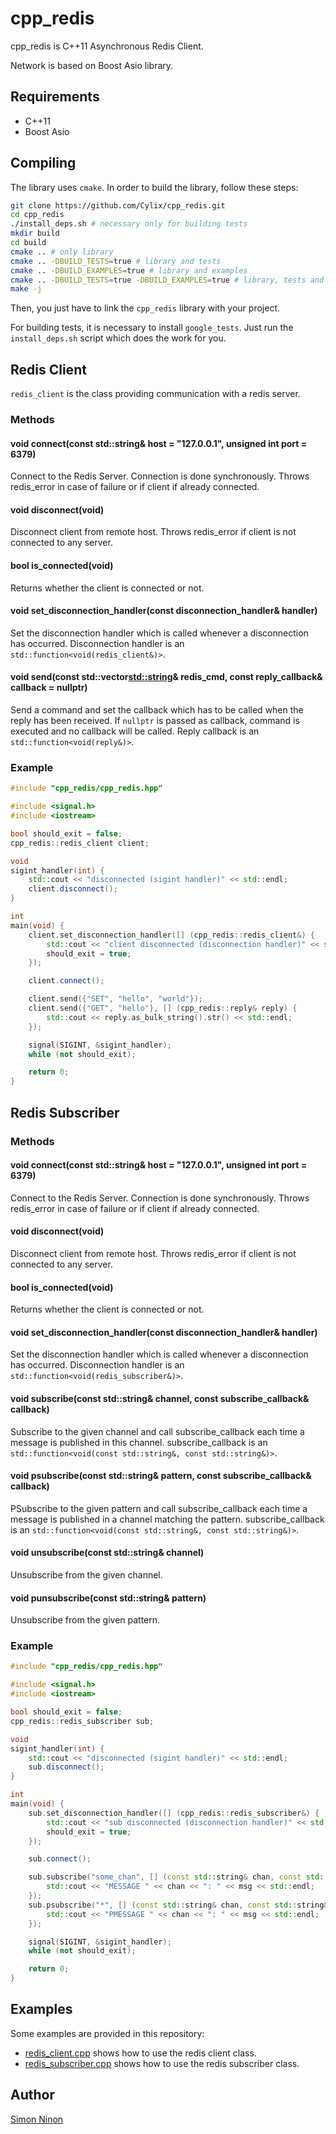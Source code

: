 # cpp_redis
cpp_redis is C++11 Asynchronous Redis Client.

Network is based on Boost Asio library.

## Requirements
* C++11
* Boost Asio

## Compiling
The library uses `cmake`. In order to build the library, follow these steps:

```bash
git clone https://github.com/Cylix/cpp_redis.git
cd cpp_redis
./install_deps.sh # necessary only for building tests
mkdir build
cd build
cmake .. # only library
cmake .. -DBUILD_TESTS=true # library and tests
cmake .. -DBUILD_EXAMPLES=true # library and examples
cmake .. -DBUILD_TESTS=true -DBUILD_EXAMPLES=true # library, tests and examples
make -j
```

Then, you just have to link the `cpp_redis` library with your project.

For building tests, it is necessary to install `google_tests`. Just run the `install_deps.sh` script which does the work for you.

## Redis Client
`redis_client` is the class providing communication with a redis server.

### Methods

#### void connect(const std::string& host = "127.0.0.1", unsigned int port = 6379)
Connect to the Redis Server. Connection is done synchronously.
Throws redis_error in case of failure or if client if already connected.

#### void disconnect(void)
Disconnect client from remote host.
Throws redis_error if client is not connected to any server.

#### bool is_connected(void)
Returns whether the client is connected or not.

#### void set_disconnection_handler(const disconnection_handler& handler)
Set the disconnection handler which is called whenever a disconnection has occurred.
Disconnection handler is an `std::function<void(redis_client&)>`.

#### void send(const std::vector<std::string>& redis_cmd, const reply_callback& callback = nullptr)
Send a command and set the callback which has to be called when the reply has been received.
If `nullptr` is passed as callback, command is executed and no callback will be called.
Reply callback is an `std::function<void(reply&)>`.

### Example

```cpp
#include "cpp_redis/cpp_redis.hpp"

#include <signal.h>
#include <iostream>

bool should_exit = false;
cpp_redis::redis_client client;

void
sigint_handler(int) {
    std::cout << "disconnected (sigint handler)" << std::endl;
    client.disconnect();
}

int
main(void) {
    client.set_disconnection_handler([] (cpp_redis::redis_client&) {
        std::cout << "client disconnected (disconnection handler)" << std::endl;
        should_exit = true;
    });

    client.connect();

    client.send({"SET", "hello", "world"});
    client.send({"GET", "hello"}, [] (cpp_redis::reply& reply) {
        std::cout << reply.as_bulk_string().str() << std::endl;
    });

    signal(SIGINT, &sigint_handler);
    while (not should_exit);

    return 0;
}
```

## Redis Subscriber

### Methods

#### void connect(const std::string& host = "127.0.0.1", unsigned int port = 6379)
Connect to the Redis Server. Connection is done synchronously.
Throws redis_error in case of failure or if client if already connected.

#### void disconnect(void)
Disconnect client from remote host.
Throws redis_error if client is not connected to any server.

#### bool is_connected(void)
Returns whether the client is connected or not.

#### void set_disconnection_handler(const disconnection_handler& handler)
Set the disconnection handler which is called whenever a disconnection has occurred.
Disconnection handler is an `std::function<void(redis_subscriber&)>`.

#### void subscribe(const std::string& channel, const subscribe_callback& callback)
Subscribe to the given channel and call subscribe_callback each time a message is published in this channel.
subscribe_callback is an `std::function<void(const std::string&, const std::string&)>`.

#### void psubscribe(const std::string& pattern, const subscribe_callback& callback)
PSubscribe to the given pattern and call subscribe_callback each time a message is published in a channel matching the pattern.
subscribe_callback is an `std::function<void(const std::string&, const std::string&)>`.

#### void unsubscribe(const std::string& channel)
Unsubscribe from the given channel.

#### void punsubscribe(const std::string& pattern)
Unsubscribe from the given pattern.

### Example

```cpp
#include "cpp_redis/cpp_redis.hpp"

#include <signal.h>
#include <iostream>

bool should_exit = false;
cpp_redis::redis_subscriber sub;

void
sigint_handler(int) {
    std::cout << "disconnected (sigint handler)" << std::endl;
    sub.disconnect();
}

int
main(void) {
    sub.set_disconnection_handler([] (cpp_redis::redis_subscriber&) {
        std::cout << "sub disconnected (disconnection handler)" << std::endl;
        should_exit = true;
    });

    sub.connect();

    sub.subscribe("some_chan", [] (const std::string& chan, const std::string& msg) {
        std::cout << "MESSAGE " << chan << ": " << msg << std::endl;
    });
    sub.psubscribe("*", [] (const std::string& chan, const std::string& msg) {
        std::cout << "PMESSAGE " << chan << ": " << msg << std::endl;
    });

    signal(SIGINT, &sigint_handler);
    while (not should_exit);

    return 0;
}
```

## Examples
Some examples are provided in this repository:
* [redis_client.cpp](examples/redis_client.cpp) shows how to use the redis client class.
* [redis_subscriber.cpp](examples/redis_subscriber.cpp) shows how to use the redis subscriber class.

## Author
[Simon Ninon](http://simon-ninon.fr)
